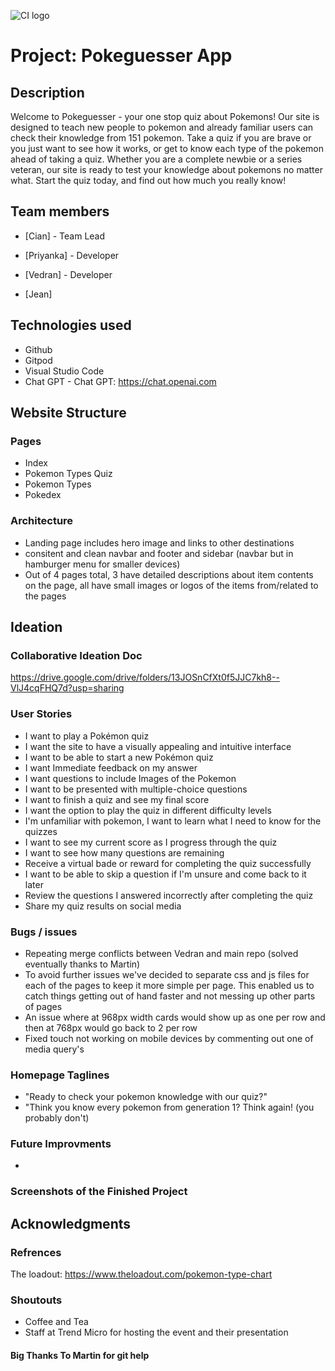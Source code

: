 ![CI logo](https://codeinstitute.s3.amazonaws.com/fullstack/ci_logo_small.png)

# Project: Pokeguesser App

## Description
Welcome to Pokeguesser - your one stop quiz about Pokemons! Our site is designed to teach new people to pokemon and already familiar users can check their knowledge from 151 pokemon. Take a quiz if you are brave or you just want to see how it works, or get to know each type of the pokemon ahead of taking a quiz. Whether you are a complete newbie or a series veteran, our site is ready to test your knowledge about pokemons no matter what. Start the quiz today, and find out how much you really know!

## Team members

- [Cian] - Team Lead
- [Priyanka] - Developer
- [Vedran] - Developer

- [Jean]

## Technologies used

- Github
- Gitpod
- Visual Studio Code
- Chat GPT - Chat GPT: https://chat.openai.com

## Website Structure
### Pages

- Index
- Pokemon Types Quiz
- Pokemon Types
- Pokedex

### Architecture

- Landing page includes hero image and links to other destinations
- consitent and clean navbar and footer and sidebar (navbar but in hamburger menu for smaller devices)
- Out of 4 pages total, 3 have detailed descriptions about item contents on the page, all have small images or logos of the items from/related to the pages 

## Ideation

### Collaborative Ideation Doc
https://drive.google.com/drive/folders/13JOSnCfXt0f5JJC7kh8--VlJ4cqFHQ7d?usp=sharing

### User Stories

 - I want to play a Pokémon quiz
 - I want the site to have a visually appealing and intuitive interface
 - I want to be able to start a new Pokémon quiz
 - I want Immediate feedback on my answer
 - I want questions to include Images of the Pokemon
 - I want to be presented with multiple-choice questions
 - I want to finish a quiz and see my final score
 - I want the option to play the quiz in different difficulty levels
 - I'm unfamiliar with pokemon, I want to learn what I need to know for the quizzes
 - I want to see my current score as I progress through the quiz
 - I want to see how many questions are remaining
 - Receive a virtual bade or reward for completing the quiz successfully
 - I want to be able to skip a question if I'm unsure and come back to it later
 - Review the questions I answered incorrectly after completing the quiz
 - Share my quiz results on social media

### Bugs / issues

- Repeating merge conflicts between Vedran and main repo (solved eventually thanks to Martin)
- To avoid further issues we've decided to separate css and js files for each of the pages to keep it more simple per page. This enabled us to catch things getting out of hand faster and not messing up other parts of pages
- An issue where at 968px width cards would show up as one per row and then at 768px would go back to 2 per row
- Fixed touch not working on mobile devices by commenting out one of media query's 

### Homepage Taglines

- "Ready to check your pokemon knowledge with our quiz?"
- "Think you know every pokemon from generation 1? Think again! (you probably don't)

### Future Improvments

- 





### Screenshots of the Finished Project



## Acknowledgments
### Refrences

The loadout: https://www.theloadout.com/pokemon-type-chart

### Shoutouts

- Coffee and Tea
- Staff at Trend Micro for hosting the event and their presentation

#### Big Thanks To Martin for git help
